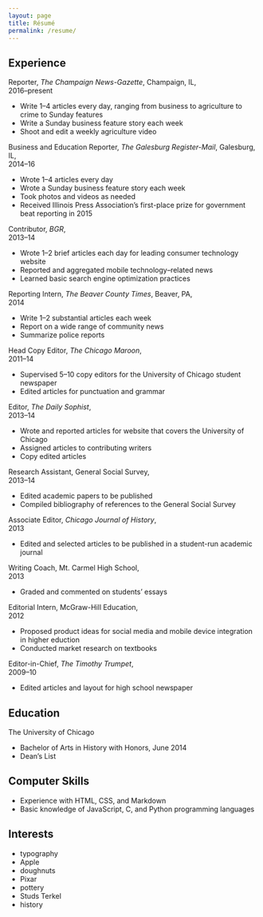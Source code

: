 ```yaml
---
layout: page
title: Résumé
permalink: /resume/
---
```


## Experience

Reporter, _The Champaign News-Gazette_, Champaign, IL,  
2016–present

- Write 1–4 articles every day, ranging from business to agriculture to crime to Sunday features
- Write a Sunday business feature story each week
- Shoot and edit a weekly agriculture video

Business and Education Reporter, _The Galesburg Register-Mail_, Galesburg, IL,  
2014–16

- Wrote 1–4 articles every day
- Wrote a Sunday business feature story each week
- Took photos and videos as needed
- Received Illinois Press Association’s first-place prize for government beat reporting in 2015 

Contributor, _BGR_,  
2013–14

- Wrote 1–2 brief articles each day for leading consumer technology website
- Reported and aggregated mobile technology–related news
- Learned basic search engine optimization practices

Reporting Intern, _The Beaver County Times_, Beaver, PA,  
2014

- Write 1–2 substantial articles each week
- Report on a wide range of community news
- Summarize police reports

Head Copy Editor, _The Chicago Maroon_,  
2011–14

- Supervised 5–10 copy editors for the University of Chicago student newspaper
- Edited articles for punctuation and grammar

Editor, _The Daily Sophist_,  
2013–14

- Wrote and reported articles for website that covers the University of Chicago
- Assigned articles to contributing writers
- Copy edited articles

Research Assistant, General Social Survey,  
2013–14

- Edited academic papers to be published
- Compiled bibliography of references to the General Social Survey

Associate Editor, _Chicago Journal of History_,  
2013

- Edited and selected articles to be published in a student-run academic journal

Writing Coach, Mt. Carmel High School,  
2013

- Graded and commented on students’ essays

Editorial Intern, McGraw-Hill Education,  
2012

- Proposed product ideas for social media and mobile device integration in higher eduction
- Conducted market research on textbooks

Editor-in-Chief, _The Timothy Trumpet_,  
2009–10

- Edited articles and layout for high school newspaper

## Education

The University of Chicago

- Bachelor of Arts in History with Honors, June 2014
- Dean’s List

## Computer Skills

- Experience with HTML, CSS, and Markdown
- Basic knowledge of JavaScript, C, and Python programming languages

## Interests

- typography
- Apple
- doughnuts
- Pixar
- pottery
- Studs Terkel
- history